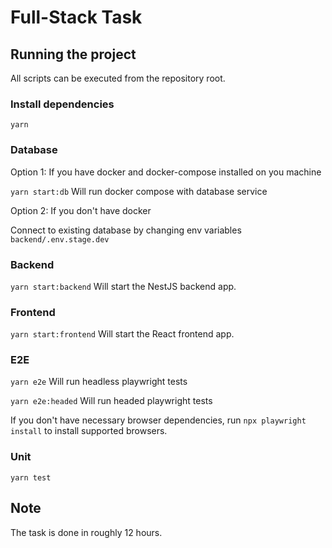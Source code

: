 # Full-Stack Task

## Running the project

All scripts can be executed from the repository root.

### Install dependencies

`yarn`

### Database

Option 1: If you have docker and docker-compose installed on you machine

`yarn start:db` Will run docker compose with database service

Option 2: If you don't have docker

Connect to existing database by changing env variables `backend/.env.stage.dev`

### Backend

`yarn start:backend` Will start the NestJS backend app.

### Frontend

`yarn start:frontend` Will start the React frontend app.

### E2E

`yarn e2e` Will run headless playwright tests

`yarn e2e:headed` Will run headed playwright tests

If you don't have necessary browser dependencies, run `npx playwright install` to install supported browsers.

### Unit

`yarn test`

## Note

The task is done in roughly 12 hours.